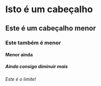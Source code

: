 # Isto é um cabeçalho
## Este é um cabeçalho menor
### Este também é menor
#### Menor ainda
##### Ainda consigo diminuir mais
###### Este é o limite!
